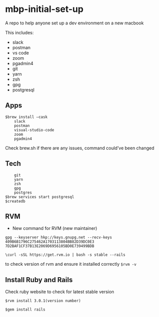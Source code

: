 # mbp-initial-set-up
A repo to help anyone set up a dev environment on a new macbook

This includes:
- slack
- postman
- vs code
- zoom
- pgadmin4
- git
- yarn
- zsh
- gpg
- postgresql

## Apps 
```
$brew install —cask
	slack
	postman
	visual-studio-code
	zoom
	pgadmin4
```

Check brew.sh if there are any issues, command could’ve been changed

## Tech
```$brew install 
	git
	yarn
	zsh
	gpg
	postgres
$brew services start postgresql
$createdb
```

## RVM
- New command for RVM (new maintainer)

```gpg --keyserver hkp://keys.gnupg.net --recv-keys 409B6B1796C275462A1703113804BB82D39DC0E3 7D2BAF1CF37B13E2069D6956105BD0E739499BDB```

```\curl -sSL https://get.rvm.io | bash -s stable --rails```

to check version of rvm and ensure it installed correctly
```$rvm -v ```


## Install Ruby and Rails

Check ruby website to check for latest stable version

```$rvm install 3.0.1(version number)```

```$gem install rails```
